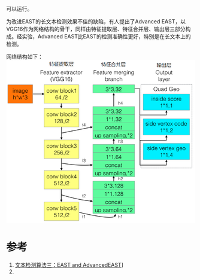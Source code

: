 


可以运行。

为改进EAST的长文本检测效果不佳的缺陷，有人提出了Advanced EAST，以VGG16作为网络结构的骨干，同样由特征提取层、特征合并层、输出层三部分构成。经实验，Advanced EAST比EAST的检测准确性更好，特别是在长文本上的检测。

网络结构如下：
![](advanced_east_net.jpeg)


# 参考
1. [文本检测算法三：EAST and AdvancedEAST](https://blog.csdn.net/sxlsxl119/article/details/97275789)]
2. 